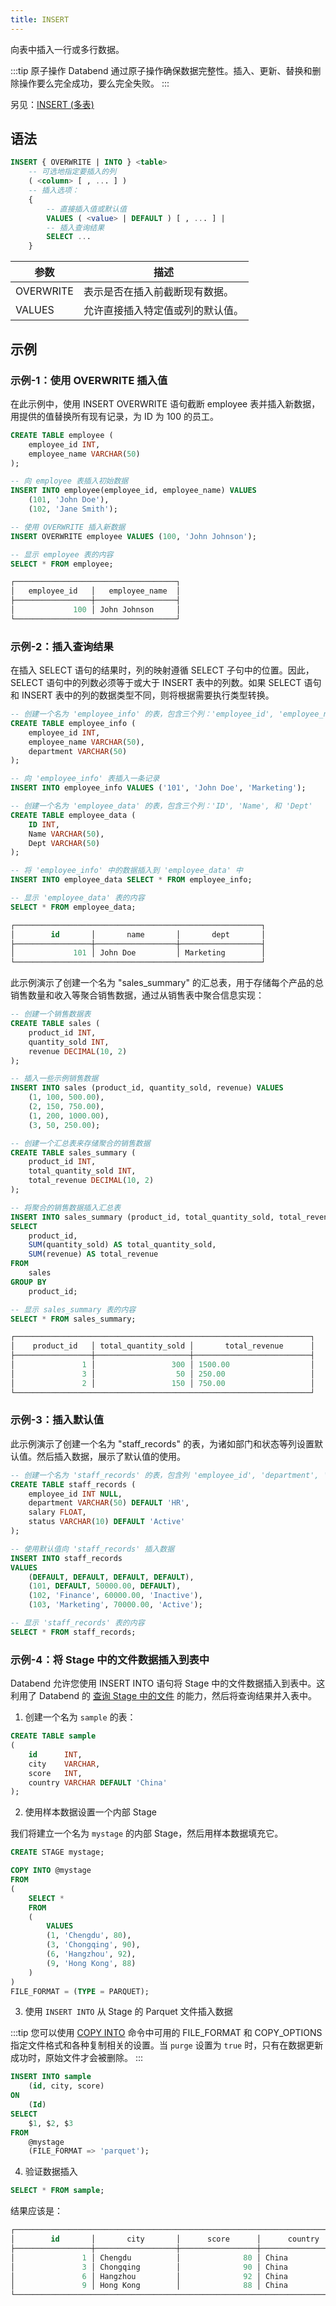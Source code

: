 ```yaml
---
title: INSERT
---
```


向表中插入一行或多行数据。

:::tip 原子操作
Databend 通过原子操作确保数据完整性。插入、更新、替换和删除操作要么完全成功，要么完全失败。
:::

另见：[INSERT (多表)](dml-insert-multi.md)

## 语法

```sql
INSERT { OVERWRITE | INTO } <table>
    -- 可选地指定要插入的列
    ( <column> [ , ... ] )
    -- 插入选项：
    {
        -- 直接插入值或默认值
        VALUES ( <value> | DEFAULT ) [ , ... ] |
        -- 插入查询结果
        SELECT ...
    }
```

| 参数      | 描述                             |
| --------- | -------------------------------- |
| OVERWRITE | 表示是否在插入前截断现有数据。   |
| VALUES    | 允许直接插入特定值或列的默认值。 |

## 示例

### 示例-1：使用 OVERWRITE 插入值

在此示例中，使用 INSERT OVERWRITE 语句截断 employee 表并插入新数据，用提供的值替换所有现有记录，为 ID 为 100 的员工。

```sql
CREATE TABLE employee (
    employee_id INT,
    employee_name VARCHAR(50)
);

-- 向 employee 表插入初始数据
INSERT INTO employee(employee_id, employee_name) VALUES
    (101, 'John Doe'),
    (102, 'Jane Smith');

-- 使用 OVERWRITE 插入新数据
INSERT OVERWRITE employee VALUES (100, 'John Johnson');

-- 显示 employee 表的内容
SELECT * FROM employee;

┌────────────────────────────────────┐
│   employee_id   │   employee_name  │
├─────────────────┼──────────────────┤
│             100 │ John Johnson     │
└────────────────────────────────────┘
```

### 示例-2：插入查询结果

在插入 SELECT 语句的结果时，列的映射遵循 SELECT 子句中的位置。因此，SELECT 语句中的列数必须等于或大于 INSERT 表中的列数。如果 SELECT 语句和 INSERT 表中的列的数据类型不同，则将根据需要执行类型转换。

```sql
-- 创建一个名为 'employee_info' 的表，包含三个列：'employee_id', 'employee_name', 和 'department'
CREATE TABLE employee_info (
    employee_id INT,
    employee_name VARCHAR(50),
    department VARCHAR(50)
);

-- 向 'employee_info' 表插入一条记录
INSERT INTO employee_info VALUES ('101', 'John Doe', 'Marketing');

-- 创建一个名为 'employee_data' 的表，包含三个列：'ID', 'Name', 和 'Dept'
CREATE TABLE employee_data (
    ID INT,
    Name VARCHAR(50),
    Dept VARCHAR(50)
);

-- 将 'employee_info' 中的数据插入到 'employee_data' 中
INSERT INTO employee_data SELECT * FROM employee_info;

-- 显示 'employee_data' 表的内容
SELECT * FROM employee_data;

┌───────────────────────────────────────────────────────┐
│        id       │       name       │       dept       │
├─────────────────┼──────────────────┼──────────────────┤
│             101 │ John Doe         │ Marketing        │
└───────────────────────────────────────────────────────┘
```

此示例演示了创建一个名为 "sales_summary" 的汇总表，用于存储每个产品的总销售数量和收入等聚合销售数据，通过从销售表中聚合信息实现：

```sql
-- 创建一个销售数据表
CREATE TABLE sales (
    product_id INT,
    quantity_sold INT,
    revenue DECIMAL(10, 2)
);

-- 插入一些示例销售数据
INSERT INTO sales (product_id, quantity_sold, revenue) VALUES
    (1, 100, 500.00),
    (2, 150, 750.00),
    (1, 200, 1000.00),
    (3, 50, 250.00);

-- 创建一个汇总表来存储聚合的销售数据
CREATE TABLE sales_summary (
    product_id INT,
    total_quantity_sold INT,
    total_revenue DECIMAL(10, 2)
);

-- 将聚合的销售数据插入汇总表
INSERT INTO sales_summary (product_id, total_quantity_sold, total_revenue)
SELECT
    product_id,
    SUM(quantity_sold) AS total_quantity_sold,
    SUM(revenue) AS total_revenue
FROM
    sales
GROUP BY
    product_id;

-- 显示 sales_summary 表的内容
SELECT * FROM sales_summary;

┌──────────────────────────────────────────────────────────────────┐
│    product_id   │ total_quantity_sold │       total_revenue      │
├─────────────────┼─────────────────────┼──────────────────────────┤
│               1 │                 300 │ 1500.00                  │
│               3 │                  50 │ 250.00                   │
│               2 │                 150 │ 750.00                   │
└──────────────────────────────────────────────────────────────────┘
```

### 示例-3：插入默认值

此示例演示了创建一个名为 "staff_records" 的表，为诸如部门和状态等列设置默认值。然后插入数据，展示了默认值的使用。

```sql
-- 创建一个名为 'staff_records' 的表，包含列 'employee_id', 'department', 'salary', 和 'status'，并为其设置默认值
CREATE TABLE staff_records (
    employee_id INT NULL,
    department VARCHAR(50) DEFAULT 'HR',
    salary FLOAT,
    status VARCHAR(10) DEFAULT 'Active'
);

-- 使用默认值向 'staff_records' 插入数据
INSERT INTO staff_records
VALUES
    (DEFAULT, DEFAULT, DEFAULT, DEFAULT),
    (101, DEFAULT, 50000.00, DEFAULT),
    (102, 'Finance', 60000.00, 'Inactive'),
    (103, 'Marketing', 70000.00, 'Active');

-- 显示 'staff_records' 表的内容
SELECT * FROM staff_records;

```

### 示例-4：将 Stage 中的文件数据插入到表中

Databend 允许您使用 INSERT INTO 语句将 Stage 中的文件数据插入到表中。这利用了 Databend 的 [查询 Stage 中的文件](/guides/load-data/transform/querying-stage) 的能力，然后将查询结果并入表中。

1. 创建一个名为 `sample` 的表：

```sql
CREATE TABLE sample
(
    id      INT,
    city    VARCHAR,
    score   INT,
    country VARCHAR DEFAULT 'China'
);
```

2. 使用样本数据设置一个内部 Stage

我们将建立一个名为 `mystage` 的内部 Stage，然后用样本数据填充它。

```sql
CREATE STAGE mystage;

COPY INTO @mystage
FROM
(
    SELECT *
    FROM
    (
        VALUES
        (1, 'Chengdu', 80),
        (3, 'Chongqing', 90),
        (6, 'Hangzhou', 92),
        (9, 'Hong Kong', 88)
    )
)
FILE_FORMAT = (TYPE = PARQUET);
```

3. 使用 `INSERT INTO` 从 Stage 的 Parquet 文件插入数据

:::tip
您可以使用 [COPY INTO](dml-copy-into-table.md) 命令中可用的 FILE_FORMAT 和 COPY_OPTIONS 指定文件格式和各种复制相关的设置。当 `purge` 设置为 `true` 时，只有在数据更新成功时，原始文件才会被删除。
:::

```sql
INSERT INTO sample
    (id, city, score)
ON
    (Id)
SELECT
    $1, $2, $3
FROM
    @mystage
    (FILE_FORMAT => 'parquet');
```

4. 验证数据插入

```sql
SELECT * FROM sample;
```

结果应该是：

```sql
┌─────────────────────────────────────────────────────────────────────────┐
│        id       │       city       │      score      │      country     │
├─────────────────┼──────────────────┼─────────────────┼──────────────────┤
│               1 │ Chengdu          │              80 │ China            │
│               3 │ Chongqing        │              90 │ China            │
│               6 │ Hangzhou         │              92 │ China            │
│               9 │ Hong Kong        │              88 │ China            │
└─────────────────────────────────────────────────────────────────────────┘
```
